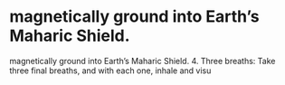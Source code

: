 # magnetically ground into Earth’s Maharic Shield.

magnetically ground into Earth’s Maharic Shield.
4. Three breaths: Take three final breaths, and with each one, inhale and visu